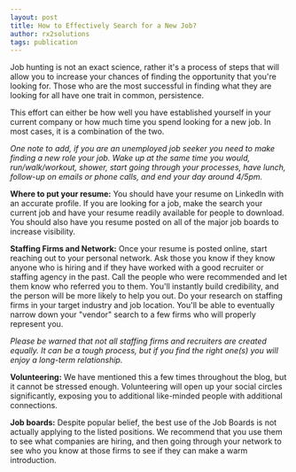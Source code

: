 ```yaml
---
layout: post
title: How to Effectively Search for a New Job?
author: rx2solutions
tags: publication
---
```

Job hunting is not an exact science, rather it's a process of steps that will allow you to increase your chances of finding the opportunity that you're looking for. Those who are the most successful in finding what they are looking for all have one trait in common, persistence.

This effort can either be how well you have established yourself in your current company or how much time you spend looking for a new job. In most cases, it is a combination of the two.

*One note to add, if you are an unemployed job seeker you need to make finding a new role your job. Wake up at the same time you would, run/walk/workout, shower, start going through your processes, have lunch, follow-up on emails or phone calls, and end your day around 4/5pm.*

**Where to put your resume:** You should have your resume on LinkedIn with an accurate profile. If you are looking for a job, make the search your current job and have your resume readily available for people to download. You should also have you resume posted on all of the major job boards to increase visibility.

**Staffing Firms and Network:** Once your resume is posted online, start reaching out to your personal network. Ask those you know if they know anyone who is hiring and if they have worked with a good recruiter or staffing agency in the past. Call the people who were recommended and let them know who referred you to them. You'll instantly build credibility, and the person will be more likely to help you out. Do your research on staffing firms in your target industry and job location. You'll be able to eventually narrow down your "vendor" search to a few firms who will properly represent you.

*Please be warned that not all staffing firms and recruiters are created equally. It can be a tough process, but if you find the right one(s) you will enjoy a long-term relationship.*

**Volunteering:** We have mentioned this a few times throughout the blog, but it cannot be stressed enough. Volunteering will open up your social circles significantly, exposing you to additional like-minded people with additional connections.

**Job boards:** Despite popular belief, the best use of the Job Boards is not actually applying to the listed positions. We recommend that you use them to see what companies are hiring, and then going through your network to see who you know at those firms to see if they can make a warm introduction.